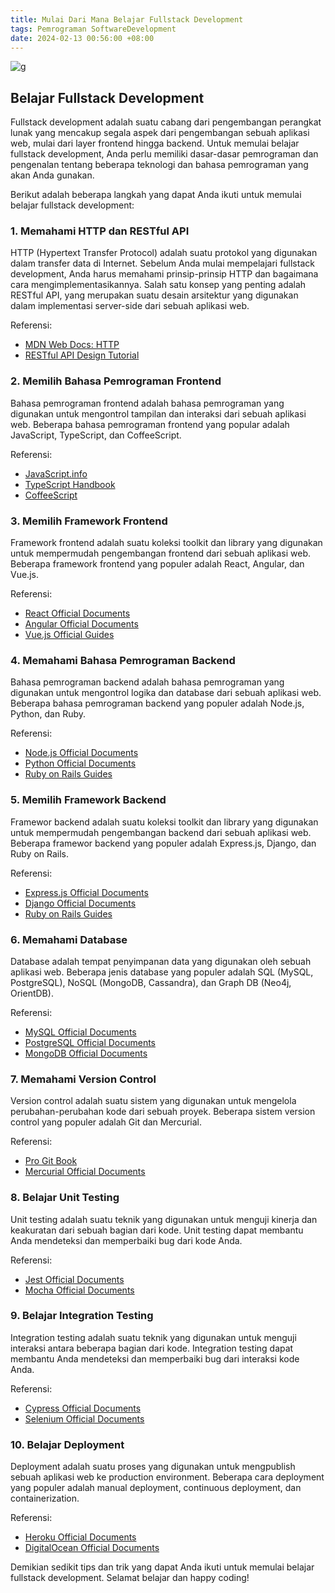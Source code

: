 ```yaml
---
title: Mulai Dari Mana Belajar Fullstack Development
tags: Pemrograman SoftwareDevelopment 
date: 2024-02-13 00:56:00 +08:00
---
```

![g](https://encrypted-tbn0.gstatic.com/images?q=tbn:ANd9GcRTfdQpTqNGpkCcKuW7ZOvzXGQ7XoFHWYw26Q&usqp=C)

 ## Belajar Fullstack Development

Fullstack development adalah suatu cabang dari pengembangan perangkat lunak yang mencakup segala aspek dari pengembangan sebuah aplikasi web, mulai dari layer frontend hingga backend. Untuk memulai belajar fullstack development, Anda perlu memiliki dasar-dasar pemrograman dan pengenalan tentang beberapa teknologi dan bahasa pemrograman yang akan Anda gunakan.

Berikut adalah beberapa langkah yang dapat Anda ikuti untuk memulai belajar fullstack development:

<!--more-->

### 1. Memahami HTTP dan RESTful API
HTTP (Hypertext Transfer Protocol) adalah suatu protokol yang digunakan dalam transfer data di Internet. Sebelum Anda mulai mempelajari fullstack development, Anda harus memahami prinsip-prinsip HTTP dan bagaimana cara mengimplementasikannya. Salah satu konsep yang penting adalah RESTful API, yang merupakan suatu desain arsitektur yang digunakan dalam implementasi server-side dari sebuah aplikasi web.

Referensi:
- [MDN Web Docs: HTTP](https://developer.mozilla.org/en-US/docs/Web/HTTP)
- [RESTful API Design Tutorial](https://restfulapi.net/)

### 2. Memilih Bahasa Pemrograman Frontend
Bahasa pemrograman frontend adalah bahasa pemrograman yang digunakan untuk mengontrol tampilan dan interaksi dari sebuah aplikasi web. Beberapa bahasa pemrograman frontend yang popular adalah JavaScript, TypeScript, dan CoffeeScript.

Referensi:
- [JavaScript.info](https://javascript.info/)
- [TypeScript Handbook](https://www.typescriptlang.org/docs/handbook/)
- [CoffeeScript](http://coffeescript.org/)

### 3. Memilih Framework Frontend
Framework frontend adalah suatu koleksi toolkit dan library yang digunakan untuk mempermudah pengembangan frontend dari sebuah aplikasi web. Beberapa framework frontend yang populer adalah React, Angular, dan Vue.js.

Referensi:
- [React Official Documents](https://reactjs.org/docs/getting-started.html)
- [Angular Official Documents](https://angular.io/docs)
- [Vue.js Official Guides](https://vuejs.org/v2/guide/)

### 4. Memahami Bahasa Pemrograman Backend
Bahasa pemrograman backend adalah bahasa pemrograman yang digunakan untuk mengontrol logika dan database dari sebuah aplikasi web. Beberapa bahasa pemrograman backend yang populer adalah Node.js, Python, dan Ruby.

Referensi:
- [Node.js Official Documents](https://nodejs.org/en/docs/)
- [Python Official Documents](https://docs.python.org/3/)
- [Ruby on Rails Guides](https://guides.rubyonrails.org/)

### 5. Memilih Framework Backend
Framewor backend adalah suatu koleksi toolkit dan library yang digunakan untuk mempermudah pengembangan backend dari sebuah aplikasi web. Beberapa framewor backend yang populer adalah Express.js, Django, dan Ruby on Rails.

Referensi:
- [Express.js Official Documents](https://expressjs.com/en/4x/api.html)
- [Django Official Documents](https://docs.djangoproject.com/en/3.2/)
- [Ruby on Rails Guides](https://guides.rubyonrails.org/)

### 6. Memahami Database
Database adalah tempat penyimpanan data yang digunakan oleh sebuah aplikasi web. Beberapa jenis database yang populer adalah SQL (MySQL, PostgreSQL), NoSQL (MongoDB, Cassandra), dan Graph DB (Neo4j, OrientDB).

Referensi:
- [MySQL Official Documents](https://dev.mysql.com/doc/)
- [PostgreSQL Official Documents](https://www.postgresql.org/docs/)
- [MongoDB Official Documents](https://docs.mongodb.com/)

### 7. Memahami Version Control
Version control adalah suatu sistem yang digunakan untuk mengelola perubahan-perubahan kode dari sebuah proyek. Beberapa sistem version control yang populer adalah Git dan Mercurial.

Referensi:
- [Pro Git Book](https://git-scm.com/book/en/v2)
- [Mercurial Official Documents](https://www.mercurial-scm.org/wiki/Manual)

### 8. Belajar Unit Testing
Unit testing adalah suatu teknik yang digunakan untuk menguji kinerja dan keakuratan dari sebuah bagian dari kode. Unit testing dapat membantu Anda mendeteksi dan memperbaiki bug dari kode Anda.

Referensi:
- [Jest Official Documents](https://jestjs.io/docs/en/getting-started)
- [Mocha Official Documents](https://mochajs.org/#getting-started)

### 9. Belajar Integration Testing
Integration testing adalah suatu teknik yang digunakan untuk menguji interaksi antara beberapa bagian dari kode. Integration testing dapat membantu Anda mendeteksi dan memperbaiki bug dari interaksi kode Anda.

Referensi:
- [Cypress Official Documents](https://www.cypress.io/docs/guides/overview/)
- [Selenium Official Documents](https://www.selenium.dev/documentation/)

### 10. Belajar Deployment
Deployment adalah suatu proses yang digunakan untuk mengpublish sebuah aplikasi web ke production environment. Beberapa cara deployment yang populer adalah manual deployment, continuous deployment, dan containerization.

Referensi:
- [Heroku Official Documents](https://devcenter.heroku.com/categories/deploying-apps)
- [DigitalOcean Official Documents](https://www.digitalocean.com/community/tutorials)

Demikian sedikit tips dan trik yang dapat Anda ikuti untuk memulai belajar fullstack development. Selamat belajar dan happy coding!

